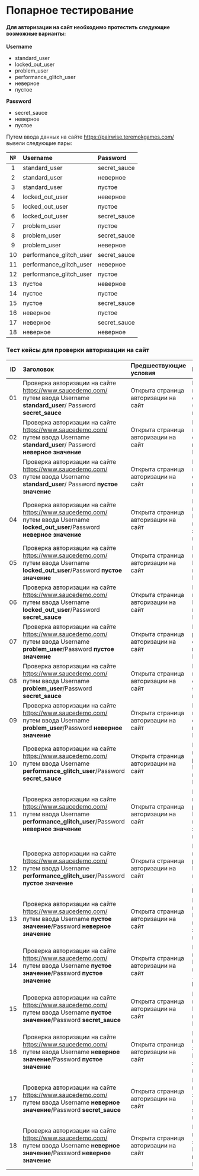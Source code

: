 # Попарное тестирование
#### Для авторизации на сайт необходимо протестить следующие возможные варианты:
 __Username__
- standard_user
- locked_out_user
- problem_user
- performance_glitch_user
- неверное
- пустое  

__Password__
- secret_sauce
- неверное
- пустое

Путем ввода данных на сайте https://pairwise.teremokgames.com/ вывели следующие пары:

|№|Username|Password |
 |:--: |:--------  | :--------|
|1|standard_user |secret_sauce |
|2|standard_user| неверное |
|3|standard_user| пустое |
|4|locked_out_user | неверное |
|5|locked_out_user|пустое |
|6|locked_out_user| secret_sauce|
|7|problem_user  | пустое |
|8|problem_user  | secret_sauce|
|9|problem_user  | неверное |
|10|performance_glitch_user| secret_sauce|
|11|performance_glitch_user |неверное|
|12|performance_glitch_user | пустое|
|13|пустое|неверное|
|14|пустое | пустое|
|15|пустое  | secret_sauce|
|16|неверное  | пустое|
|17|неверное |secret_sauce|
|18|неверное |неверное|


### Тест кейсы для проверки авторизации на сайт

|ID|Заголовок |Предшествующие условия| Шаги | Ожидаемый результат|
|:--: |:--------  | :--------|:--------|:--------|
|01|Проверка авторизации на сайте https://www.saucedemo.com/ путем ввода Username __standard_user__/ Password __secret_sauce__ |Открыта страница авторизации на сайт|В строке Username ввести __standard_user__. В строке Password ввести __secret_sauce__ . Нажать на кнопку __LOGIN__|Ожидается авторизация на сайт|
|02|Проверка авторизации на сайте https://www.saucedemo.com/ путем ввода Username __standard_user__/ Password __неверное значение__|Открыта страница авторизации на сайт|В строке Username ввести __standard_user__. В строке Password ввести  __неверное значение__. Нажать на кнопку __LOGIN__|Ожидается авторизация на сайт|
|03|Проверка авторизации на сайте https://www.saucedemo.com/ путем ввода Username  __standard_user__/ Password __пустое значение__|Открыта страница авторизации на сайт|В строке Username ввести __standard_user__. В строке Password ввести __пустое значение__. Нажать на кнопку __LOGIN__|Ожидается авторизация на сайт|
|04|Проверка авторизации на сайте https://www.saucedemo.com/ путем ввода Username __locked_out_user__/Password __неверное значение__|Открыта страница авторизации на сайт|В строке Username ввести __locked_out_user__. В строке Password ввести __неверное значение__. Нажать на кнопку __LOGIN__|Ожидается авторизация на сайт|
|05|Проверка авторизации на сайте https://www.saucedemo.com/ путем ввода Username __locked_out_user__/Password __пустое значение__ |Открыта страница авторизации на сайт|В строке Username ввести __locked_out_user__. В строке Password ввести __пустое значение__. Нажать на кнопку __LOGIN__|Ожидается авторизация на сайт|
|06|Проверка авторизации на сайте https://www.saucedemo.com/ путем ввода Username __locked_out_user__/Password  __secret_sauce__ |Открыта страница авторизации на сайт|В строке Username ввести __locked_out_user__. В строке Password ввести __secret_sauce__ . Нажать на кнопку __LOGIN__|Ожидается авторизация на сайт|
|07|Проверка авторизации на сайте https://www.saucedemo.com/ путем ввода Username __problem_user__/Password	__пустое значение__ |Открыта страница авторизации на сайт|В строке Username __problem_user__ ввести. В строке Password ввести __пустое значение__. Нажать на кнопку __LOGIN__|Ожидается авторизация на сайт|
|08|Проверка авторизации на сайте https://www.saucedemo.com/ путем ввода Username __problem_user__/Password	__secret_sauce__  |Открыта страница авторизации на сайт|В строке Username ввести __problem_user__. В строке Password ввести __secret_sauce__ . Нажать на кнопку __LOGIN__|Ожидается авторизация на сайт|
|09|Проверка авторизации на сайте https://www.saucedemo.com/ путем ввода Username __problem_user__/Password	__неверное значение__  |Открыта страница авторизации на сайт|В строке Username ввести __problem_user__. В строке Password ввести __неверное значение__ . Нажать на кнопку __LOGIN__|Ожидается авторизация на сайт|
|10|Проверка авторизации на сайте https://www.saucedemo.com/ путем ввода Username __performance_glitch_user__/Password	__secret_sauce__  |Открыта страница авторизации на сайт|В строке Username ввести __performance_glitch_user__. В строке Password ввести __secret_sauce__ . Нажать на кнопку __LOGIN__|Ожидается авторизация на сайт|
|11|Проверка авторизации на сайте https://www.saucedemo.com/ путем ввода Username __performance_glitch_user__/Password	__неверное значение__  |Открыта страница авторизации на сайт|В строке Username ввести __performance_glitch_user__. В строке Password ввести __неверное значение__ . Нажать на кнопку __LOGIN__|Ожидается авторизация на сайт|
|12|Проверка авторизации на сайте https://www.saucedemo.com/ путем ввода Username __performance_glitch_user__/Password	__пустое значение__  |Открыта страница авторизации на сайт|В строке Username ввести __performance_glitch_user__. В строке Password ввести __пустое значение__ . Нажать на кнопку __LOGIN__|Ожидается авторизация на сайт|
|13|Проверка авторизации на сайте https://www.saucedemo.com/ путем ввода Username __пустое значение__/Password	__неверное значение__  |Открыта страница авторизации на сайт|В строке Username ввести __пустое значение__. В строке Password ввести __неверное значение__ . Нажать на кнопку __LOGIN__|Ожидается авторизация на сайт|
|14|Проверка авторизации на сайте https://www.saucedemo.com/ путем ввода Username __пустое значение__/Password	__пустое значение__  |Открыта страница авторизации на сайт|В строке Username ввести __пустое значение__. В строке Password ввести __пустое значение__ . Нажать на кнопку __LOGIN__|Ожидается авторизация на сайт|
|15|Проверка авторизации на сайте https://www.saucedemo.com/ путем ввода Username __пустое значение__/Password	__secret_sauce__  |Открыта страница авторизации на сайт|В строке Username ввести __пустое значение__. В строке Password ввести __secret_sauce__ . Нажать на кнопку __LOGIN__|Ожидается авторизация на сайт|
|16|Проверка авторизации на сайте https://www.saucedemo.com/ путем ввода Username __неверное значение__/Password	__пустое значение__  |Открыта страница авторизации на сайт|В строке Username ввести __неверное значение__. В строке Password ввести __пустое значение__ . Нажать на кнопку __LOGIN__|Ожидается авторизация на сайт|
|17|Проверка авторизации на сайте https://www.saucedemo.com/ путем ввода Username __неверное значение__/Password	__secret_sauce__  |Открыта страница авторизации на сайт|В строке Username ввести __неверное значение__. В строке Password ввести __secret_sauce__ . Нажать на кнопку __LOGIN__|Ожидается авторизация на сайт|
|18|Проверка авторизации на сайте https://www.saucedemo.com/ путем ввода Username __неверное значение__/Password	__неверное значение__  |Открыта страница авторизации на сайт|В строке Username ввести __неверное значение__. В строке Password ввести __неверное значение__ . Нажать на кнопку __LOGIN__|Ожидается авторизация на сайт|

